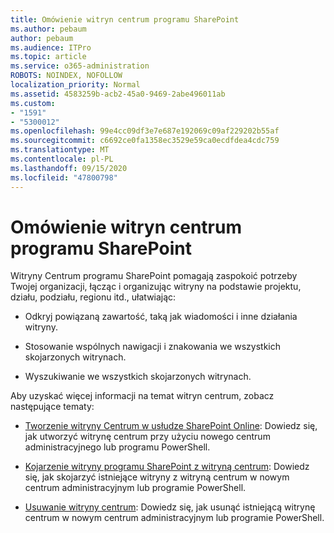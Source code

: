```yaml
---
title: Omówienie witryn centrum programu SharePoint
ms.author: pebaum
author: pebaum
ms.audience: ITPro
ms.topic: article
ms.service: o365-administration
ROBOTS: NOINDEX, NOFOLLOW
localization_priority: Normal
ms.assetid: 4583259b-acb2-45a0-9469-2abe496011ab
ms.custom:
- "1591"
- "5300012"
ms.openlocfilehash: 99e4cc09df3e7e687e192069c09af229202b55af
ms.sourcegitcommit: c6692ce0fa1358ec3529e59ca0ecdfdea4cdc759
ms.translationtype: MT
ms.contentlocale: pl-PL
ms.lasthandoff: 09/15/2020
ms.locfileid: "47800798"
---
```

# <a name="sharepoint-hub-sites-overview"></a>Omówienie witryn centrum programu SharePoint

Witryny Centrum programu SharePoint pomagają zaspokoić potrzeby Twojej organizacji, łącząc i organizując witryny na podstawie projektu, działu, podziału, regionu itd., ułatwiając:

- Odkryj powiązaną zawartość, taką jak wiadomości i inne działania witryny.

- Stosowanie wspólnych nawigacji i znakowania we wszystkich skojarzonych witrynach. 

- Wyszukiwanie we wszystkich skojarzonych witrynach.

Aby uzyskać więcej informacji na temat witryn centrum, zobacz następujące tematy:
- [Tworzenie witryny Centrum w usłudze SharePoint Online](https://docs.microsoft.com/sharepoint/create-hub-site): Dowiedz się, jak utworzyć witrynę centrum przy użyciu nowego centrum administracyjnego lub programu PowerShell.

- [Kojarzenie witryny programu SharePoint z witryną centrum](https://support.office.com/article/associate-a-sharepoint-site-with-a-hub-site-ae0009fd-af04-4d3d-917d-88edb43efc05): Dowiedz się, jak skojarzyć istniejące witryny z witryną centrum w nowym centrum administracyjnym lub programie PowerShell.

- [Usuwanie witryny centrum](https://docs.microsoft.com/sharepoint/remove-hub-site): Dowiedz się, jak usunąć istniejącą witrynę centrum w nowym centrum administracyjnym lub programie PowerShell.

